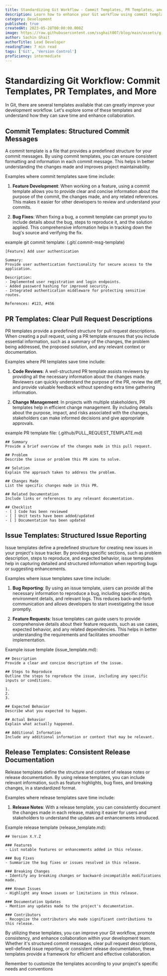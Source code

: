 ```yaml
---
title: Standardizing Git Workflow - Commit Templates, PR Templates, and More
description: Learn how to enhance your Git workflow using commit templates, PR templates, issue templates, and release templates. Discover their uses and Examples where these templates save time and improve collaboration.
category: Development
published: true
createdAt: 2023-05-28T00:00:00.000Z
image: https://raw.githubusercontent.com/ssghait007/blog/main/assets/git-templates.webp
author: Sachin Ghait
authorTitle: Lead Developer
readingTime: 7 min read
tags: ['Git', 'Version Control']
proficiency: intermediate
---
```


# Standardizing Git Workflow: Commit Templates, PR Templates, and More

In Git, there are several templates available that can greatly improve your development workflow. Let's explore some of these templates and understand how they can save time and enhance collaboration.

## Commit Templates: Structured Commit Messages

A commit template is a file that provides a predefined structure for your commit messages. By using commit templates, you can ensure consistent formatting and information in each commit message. This helps in better understanding the changes made and improves project maintainability. 

Examples where commit templates save time include:

1. **Feature Development**: When working on a feature, using a commit template allows you to provide clear and concise information about the purpose of the commit, the changes made, and any related references. This makes it easier for other developers to review and understand your commits.

2. **Bug Fixes**: When fixing a bug, a commit template can prompt you to include details about the bug, steps to reproduce it, and the solution applied. This comprehensive information helps in tracking down the bug's source and verifying the fix.

example git commit template: (.git/.commit-msg-template)
```
[Feature] Add user authentication

Summary:
Provide user authentication functionality for secure access to the application.

Description:
- Implemented user registration and login endpoints.
- Added password hashing for improved security.
- Integrated authentication middleware for protecting sensitive routes.

References: #123, #456
```


## PR Templates: Clear Pull Request Descriptions

PR templates provide a predefined structure for pull request descriptions. When creating a pull request, using a PR template ensures that you include essential information, such as a summary of the changes, the problem being addressed, the proposed solution, and any relevant context or documentation.

Examples where PR templates save time include:

1. **Code Reviews**: A well-structured PR template assists reviewers by providing all the necessary information about the changes made. Reviewers can quickly understand the purpose of the PR, review the diff, and provide valuable feedback without spending extra time gathering information.

2. **Change Management**: In projects with multiple stakeholders, PR templates help in efficient change management. By including details about the purpose, impact, and risks associated with the changes, stakeholders can make informed decisions and give appropriate approvals.

example PR template file: (.github/PULL_REQUEST_TEMPLATE.md)
```
## Summary
Provide a brief overview of the changes made in this pull request.

## Problem
Describe the issue or problem this PR aims to solve.

## Solution
Explain the approach taken to address the problem.

## Changes Made
List the specific changes made in this PR.

## Related Documentation
Include links or references to any relevant documentation.

## Checklist
- [ ] Code has been reviewed
- [ ] Unit tests have been added/updated
- [ ] Documentation has been updated

```


## Issue Templates: Structured Issue Reporting

Issue templates define a predefined structure for creating new issues in your project's issue tracker. By providing specific sections, such as problem description, steps to reproduce, and expected behavior, issue templates help in capturing detailed and structured information when reporting bugs or suggesting enhancements.

Examples where issue templates save time include:

1. **Bug Reporting**: By using an issue template, users can provide all the necessary information to reproduce a bug, including specific steps, environment details, and relevant logs. This reduces back-and-forth communication and allows developers to start investigating the issue promptly.

2. **Feature Requests**: Issue templates can guide users to provide comprehensive details about their feature requests, such as use cases, expected behavior, and any related dependencies. This helps in better understanding the requirements and facilitates smoother implementation.

Example issue template (issue_template.md):
```
## Description
Provide a clear and concise description of the issue.

## Steps to Reproduce
Outline the steps to reproduce the issue, including any specific inputs or conditions.

1. 
2. 
3. 

## Expected Behavior
Describe what you expected to happen.

## Actual Behavior
Explain what actually happened.

## Additional Information
Include any additional information or context that may be relevant.
```
## Release Templates: Consistent Release Documentation

Release templates define the structure and content of release notes or release documentation. By using release templates, you can include relevant information, such as feature highlights, bug fixes, and breaking changes, in a standardized format.

Examples where release templates save time include:

1. **Release Notes**: With a release template, you can consistently document the changes made in each release, making it easier for users and stakeholders to understand the updates and enhancements introduced.

Example release template (release_template.md):
```
## Version X.Y.Z

### Features
- List notable features or enhancements added in this release.

### Bug Fixes
- Summarize the bug fixes or issues resolved in this release.

### Breaking Changes
- Identify any breaking changes or backward-incompatible modifications made.

### Known Issues
- Highlight any known issues or limitations in this release.

### Documentation Updates
- Mention any updates made to the project's documentation.

### Contributors
- Recognize the contributors who made significant contributions to this release.
```


By utilizing these templates, you can improve your Git workflow, promote consistency, and enhance collaboration within your development team. Whether it's structured commit messages, clear pull request descriptions, well-defined issue reporting, or consistent release documentation, these templates provide a framework for efficient and effective collaboration.

Remember to customize the templates according to your project's specific needs and conventions

